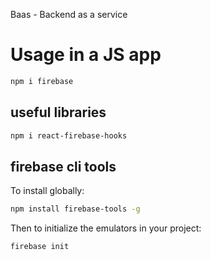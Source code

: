 Baas - Backend as a service

# Usage in a JS app

```bash
npm i firebase
```

## useful libraries

```bash
npm i react-firebase-hooks
```

## firebase cli tools

To install globally:
```bash
npm install firebase-tools -g
```

Then to initialize the emulators in your project:
```
firebase init
```